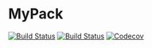 # MyPack

[![Build Status](https://travis-ci.com/krishnab/MyPack.jl.svg?branch=master)](https://travis-ci.com/krishnab/MyPack.jl)
[![Build Status](https://ci.appveyor.com/api/projects/status/github/krishnab/MyPack.jl?svg=true)](https://ci.appveyor.com/project/krishnab/MyPack-jl)
[![Codecov](https://codecov.io/gh/krishnab/MyPack.jl/branch/master/graph/badge.svg)](https://codecov.io/gh/krishnab/MyPack.jl)
